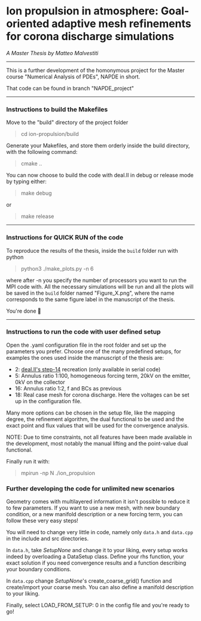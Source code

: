 # Ion propulsion in atmosphere: Goal-oriented adaptive mesh refinements for corona discharge simulations

*A Master Thesis by Matteo Malvestiti*

---
This is a further development of the homonymous project for the Master course "Numerical Analysis of PDEs", NAPDE in short.

That code can be found in branch "NAPDE_project"

---

### Instructions to build the Makefiles

Move to the "build" directory of the project folder
> cd ion-propulsion/build

Generate your Makefiles, and store them orderly inside the build directory, with the following command:
> cmake ..

You can now choose to build the code with deal.II in debug or release mode by typing either:
> make debug

or

> make release

---
### Instructions for QUICK RUN of the code
To reproduce the results of the thesis, inside the `build` folder run with python 
> python3 ./make_plots.py -n 6

where after -n you specify the number of processors you want to run the MPI code with.
All the necessary simulations will be run and all the plots will be saved in the `build` folder named "Figure_X.png", 
where the name corresponds to the same figure label in the manuscript of the thesis.

You're done 🎉

---

### Instructions to run the code with user defined setup

Open the .yaml configuration file in the root folder and set up the parameters you prefer.
Choose one of the many predefined setups, for examples the ones used inside the manuscript of the thesis are:
- 2: [deal.II's step-14](https://www.dealii.org/current/doxygen/deal.II/step_14.html) recreation (only available in serial code)
- 5: Annulus ratio 1:100, homogeneous forcing term, 20kV on the emitter, 0kV on the collector
- 16: Annulus ratio 1:2, f and BCs as previous
- 18: Real case mesh for corona discharge. Here the voltages can be set up in the configuration file.

Many more options can be chosen in the setup file, like the mapping degree, the refinement algorithm, the dual functional 
to be used and the exact point and flux values that will be used for the convergence analysis.

NOTE: Due to time constraints, not all features have been made available in the development, most notably the manual lifting and the point-value dual functional.

Finally run it with:
> mpirun -np N ./ion_propulsion

### Further developing the code for unlimited new scenarios 

Geometry comes with multilayered information it isn't possible to reduce it to few parameters.
If you want to use a new mesh, with new boundary condition, or a new manifold description or a new forcing term, you can follow these very easy steps!

You will need to change very little in code, namely only `data.h` and `data.cpp` in the include and src directories.

In `data.h`, take *SetupNone* and change it to your liking, every setup works indeed by overloading a DataSetup class.
Define your rhs function, your exact solution if you need convergence results and a function describing your boundary conditions.

In `data.cpp` change *SetupNone*'s create_coarse_grid() function and create/import your coarse mesh. You can also define a manifold description to your liking.

Finally, select LOAD_FROM_SETUP: 0 in the config file and you're ready to go!
